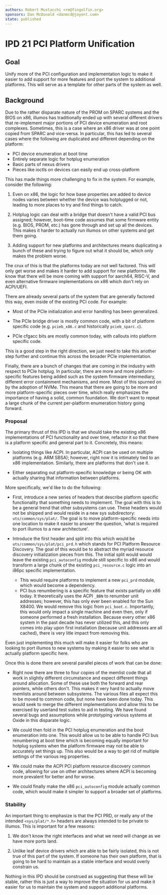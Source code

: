```yaml
---
authors: Robert Mustacchi <rm@fingolfin.org>
sponsors: Dan McDonald <danmcd@joyent.com>
state: published
---
```


# IPD 21 PCI Platform Unification

## Goal

Unify more of the PCI configuration and implementation logic to make it
easier to add support for more features and port the system to
additional platforms. This will serve as a template for other parts of
the system as well.

## Background

Due to the rather disparate nature of the PROM on SPARC systems and the
BIOS on x86, illumos has traditionally ended up with several different
drivers that re-implement major portions of PCI device enumeration and
root complexes. Sometimes, this is a case where an x86 driver was at one
point copied from SPARC and vice-versa. In particular, this has led to
several cases where the following are duplicated and different depending
on the platform:

* PCI device enumeration at boot time
* Entirely separate logic for hotplug enumeration
* Basic parts of nexus drivers
* Pieces like ioctls on devices can easily end up cross-platform

This has made things more challenging to fix in the system. For example,
consider the following:

1. Even on x86, the logic for how base properties are added to device
nodes varies between whether the device was hotplugged or not, leading
to more places to try and find things to catch.

2. Hotplug logic can deal with a bridge that doesn't have a valid PCI
bus assigned; however, boot-time code assumes that some firmware entity
(e.g. BIOS, PROM, etc.) has gone through and set up all the devices.
This makes it harder to actually run illumos on other systems and get
them going.

3. Adding support for new platforms and architectures means duplicating
a bunch of these and trying to figure out what it should be, which only
makes the problem worse.

The crux of this is that the platforms today are not well factored. This
will only get worse and makes it harder to add support for new
platforms. We know that there will be more coming with support for
aarch64, RISC-V, and even alternative firmware implementations on x86
which don't rely on ACPI/UEFI.

There are already several parts of the system that are generally
factored this way, even inside of the existing PCI code. For example:

* Most of the PCIe initialization and error handling has been
generalized.

* The PCIe bridge driver is mostly common code, with a bit of platform
specific code (e.g. `pcieb_x86.c` and historically `pcieb_sparc.c`).

* PCIe cfgacc bits are mostly common today, with callouts into platform
specific code.

This is a good step in the right direction, we just need to take this
another step further and continue this across the broader PCIe
implementation.

Finally, there are a bunch of changes that are coming in the industry
with respect to PCIe hotplug. In particular, there are more and more
platform-specific features being added such as the system firmware
intermediary, different error containment mechanisms, and more. Most of
this spurned on by the adoption of NVMe. This means that there are going
to be more and more platform-specific pieces over time, which really
emphasizes the importance of having a solid, common foundation. We don't
want to repeat a large chunk of the current per-platform enumeration
history going forward.

### Proposal

The primary thrust of this IPD is that we should take the existing x86
implementations of PCI functionality and over time, refactor it so that
there is a platform specific and general part to it. Concretely, this
means:

* Isolating things like ACPI. In particular, ACPI can be used on
multiple platforms (e.g. ARM SBSA); however, right now it is intimately
tied to an x86 implementation. Similarly, there are platforms that don't
use it.

* Either separating out platform-specific knowledge or being OK with
actually sharing that information between platforms.

More specifically, we'd like to do the following:

* First, introduce a new series of headers that describe platform
specific functionality that something needs to implement. The goal with
this is to be a general trend that other subsystems can use. These
headers would not be shipped and would reside in a new sys subdirectory:
`uts/common/sys/plat/`. The goal is to move platform-specific needs into
one location to make it easier to answer the question, 'what is required
to port illumos to a new architecture'.

* Introduce the first header and split into this which would be
`uts/common/sys/plat/pci_prd.h` which stands for PCI Platform Resource
Discovery. The goal of this would be to abstract the myriad resource
discovery initialization pieces from this. The initial split would would
leave the existing `pci_autoconfig` module still specific to x86 and
would transform a large chunk of the existing `pci_resource.c` logic
into an i86pc specific implementation.
    - This would require platforms to implement a new `pci_prd` module,
      which would become a dependency.
    - PCI bus renumbering is a specific feature that exists partially on
      x86 today. It theoretically uses the ACPI `_BBN` to renumber unit
      addresses; however, this has only ever been enabled for the Sun
      X8400. We would remove this logic from `pci_boot.c`. Importantly,
      this would only impact a single machine and even then, only if
      someone performed a fresh installation. Because every other x86
      system in the past decade has never utilized this, and this only
      comes into play upon first installation (because unit addresses
      are all cached), there is very litle impact from removing this.

Even just implementing this much will make it easier for folks who are
looking to port illumos to new systems by making it easier to see what
is actually platform specific here.

Once this is done there are several parallel pieces of work that can be
done:

* Right now there are three to four copies of the memlist code that all
work in slightly different circumstance and expect different things
around allocation. Some of these use both the forward and rear pointers,
while others don't. This makes it very hard to actually move memlists
around between subsystems. The various files all expect this to be moved
to common code, but none have been done today. This would seek to merge
the different implementations and allow this to be exercised by userland
test suites to aid in testing. We have found several bugs and
assumptions while prototyping various systems at Oxide in this disparate
logic.

* We could then fold in the PCI hotplug enumeration and the boot
enumeration into one. This would allow us to be able to handle PCI bus
renumbering at boot time which is becoming equally important for hotplug
systems when the platform firmware may not be able to accurately set
things up. This also would be a way to get rid of multiple settings of
the various reg properties.

* We could make the ACPI PCI platform resource discovery common code,
allowing for use on other architectures where ACPI is becoming more
prevalent for better and for worse.

* We could finally make the x86 `pci_autoconfig` module actually common
code, which would make it simpler to support a broader set of platforms.

### Stability

An important thing to emphasize is that the PCI PRD, or really any of
the intended `<sys/plat/*.h>` headers are always intended to be private
to illumos. This is important for a few reasons:

1. We don't know the right interfaces and what we need will change as we
have more ports land.

2. Unlike leaf device drivers which are able to be fairly isolated, this
is not true of this part of the system. If someone has their own
platform, that is going to be hard to maintain as a stable interface and
would overly constrain us.

Nothing in this IPD should be construed as suggesting that these will be
stable, rather this is just a way to improve the situation for us and
make it easier for us to maintain the system and support additional
platforms.
